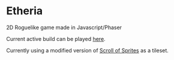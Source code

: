 # Etheria
2D Roguelike game made in Javascript/Phaser

Current active build can be played [here](https://johnbcoding.github.io/Etheria/).

Currently using a modified version of [Scroll of Sprites](https://imgur.com/a/uHx4k) as a tileset.
